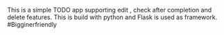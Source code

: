 This is a simple TODO app supporting edit , check after completion and delete features.
This is build with python and Flask is used as framework.
#Bigginerfriendly
